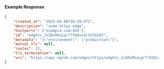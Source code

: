 <!-- Code generated for API Clients. DO NOT EDIT. -->

#### Example Response

```json
{
	"created_at": "2025-04-08T16:29:47Z",
	"description": "acme https edge",
	"hostports": ["example.com:443"],
	"id": "edghts_2vSDsRkuLgr77IGOszULtU7Q265",
	"metadata": "{\"environment\": \"production\"}",
	"mutual_tls": null,
	"routes": [],
	"tls_termination": null,
	"uri": "https://api.ngrok.com/edges/https/edghts_2vSDsRkuLgr77IGOszULtU7Q265"
}
```
